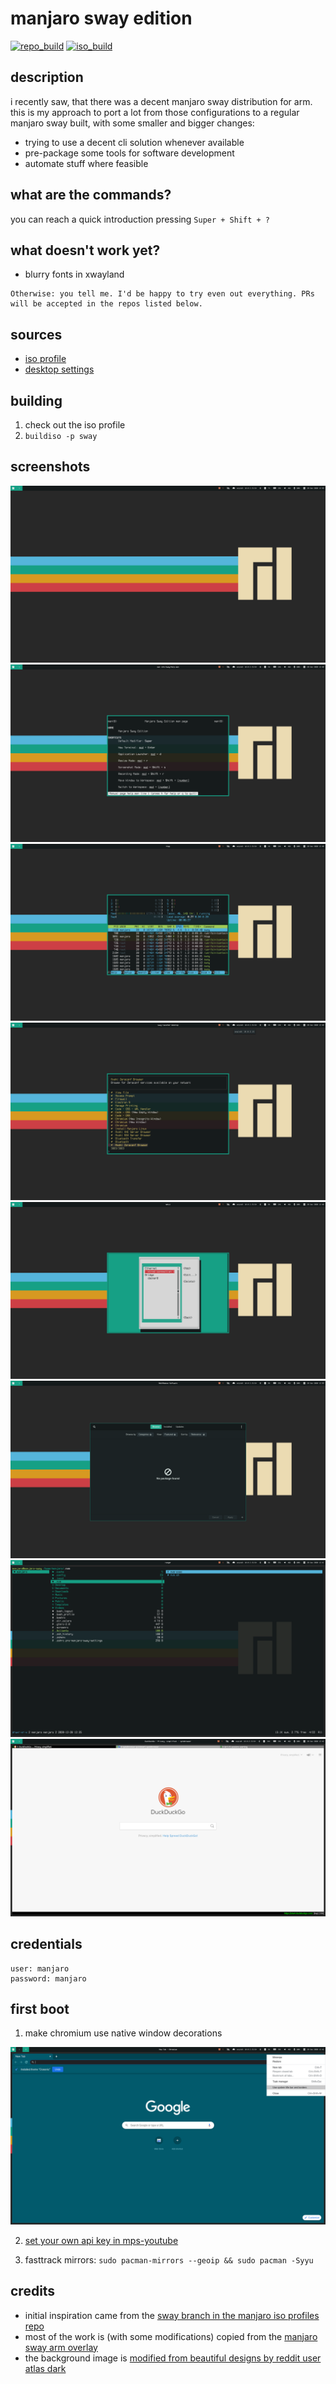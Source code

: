 # manjaro sway edition
[![repo_build](https://github.com/boredland/arch-repo/workflows/repo_build/badge.svg)](https://github.com/boredland/arch-repo/actions)
[![iso_build](https://github.com/boredland/manjaro-sway/workflows/iso_build/badge.svg?event=repository_dispatch)](https://github.com/boredland/manjaro-sway/actions)

## description

i recently saw, that there was a decent manjaro sway distribution for arm. this is my approach to port a lot from those configurations to a regular manjaro sway built, with some smaller and bigger changes:

- trying to use a decent cli solution whenever available
- pre-package some tools for software development
- automate stuff where feasible

## what are the commands?

you can reach a quick introduction pressing `Super + Shift + ?`

## what doesn't work yet?

- blurry fonts in xwayland

```
Otherwise: you tell me. I'd be happy to try even out everything. PRs will be accepted in the repos listed below.
```

## sources

- [iso profile](https://github.com/boredland/manjaro-iso-profiles/tree/main/community/sway)
- [desktop settings](https://github.com/boredland/arch-repo/tree/master/custom/manjaro-sway-settings)

## building

1. check out the iso profile
2. `buildiso -p sway`

## screenshots

![desktop](public/_includes/desktop.png?raw=true)
![help menu](public/_includes/help.png?raw=true)
![htop](public/_includes/htop.png?raw=true)
![launcher](public/_includes/launcher.png?raw=true)
![nmtui](public/_includes/nmtui.png?raw=true)
![pamac](public/_includes/pamac.png?raw=true)
![ranger](public/_includes/ranger.png?raw=true)
![qutebrowser](public/_includes/qutebrowser.png?raw=true)

## credentials

```
user: manjaro
password: manjaro
```

## first boot

1. make chromium use native window decorations

![chromium](public/_includes/chromium.png?raw=true)

2. [set your own api key in mps-youtube](https://github.com/mps-youtube/mps-youtube/wiki/Troubleshooting#youtube-error-403-the-request-cannot-be-completed-because-you-have-exceeded-your-quota)

3. fasttrack mirrors: `sudo pacman-mirrors --geoip && sudo pacman -Syyu`

## credits

- initial inspiration came from the [sway branch in the manjaro iso profiles repo](https://gitlab.manjaro.org/profiles-and-settings/iso-profiles/-/tree/sway)
- most of the work is (with some modifications) copied from the [manjaro sway arm overlay](https://gitlab.manjaro.org/manjaro-arm/applications/arm-profiles/-/tree/master/overlays/sway)
- the background image is [modified from beautiful designs by reddit user atlas dark](https://www.reddit.com/r/wallpaper/comments/kekos0/1920x1080_all_resolutions_available_dark_light/)